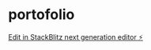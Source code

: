 # portofolio

[Edit in StackBlitz next generation editor ⚡️](https://stackblitz.com/~/github.com/Mikeprogrammer973/portofolio)